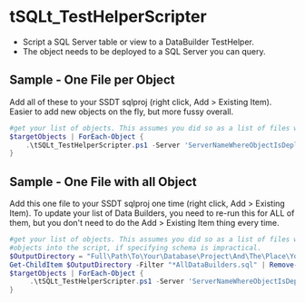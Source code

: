 # tSQLt_TestHelperScripter
- Script a SQL Server table or view to a DataBuilder TestHelper.
- The object needs to be deployed to a SQL Server you can query.

## Sample - One File per Object
Add all of these to your SSDT sqlproj (right click, Add > Existing Item). Easier to add new objects on the fly, but more fussy overall.
```powershell
#get your list of objects. This assumes you did so as a list of files without schema name (hence the use of $_.BaseName).
$targetObjects | ForEach-Object {
    .\tSQLt_TestHelperScripter.ps1 -Server 'ServerNameWhereObjectIsDeployed' -Database 'DatabaseWhereObjectIsDeployed' -SchemaToPopulate 'SchemaWhereObjectIsDeployed' -ObjectToPopulate $_.BaseName -OutputDirectory "Full\Path\To\Your\Database\Project\And\The\Place\You\Want\Your\Stored\Procedures\"
}
```

## Sample - One File with all Object
Add this one file to your SSDT sqlproj one time (right click, Add > Existing Item). To update your list of Data Builders, you need to re-run this for ALL of them, but you don't need to do the Add > Existing Item thing every time.
```powershell
#get your list of objects. This assumes you did so as a list of files without schema name (hence the use of $_.BaseName). You can run multiple groups of
#objects into the script, if specifying schema is impractical.
$OutputDirectory = "Full\Path\To\Your\Database\Project\And\The\Place\You\Want\Your\Stored\Procedure\";
Get-ChildItem $OutputDirectory -Filter "*AllDataBuilders.sql" | Remove-Item;
$targetObjects | ForEach-Object {
     .\tSQLt_TestHelperScripter.ps1 -Server 'ServerNameWhereObjectIsDeployed' -Database 'DatabaseWhereObjectIsDeployed' -SchemaToPopulate 'SchemaWhereObjectIsDeployed' -ObjectToPopulate $_.BaseName -OutputDirectory $OutputDirectory -Append
}
```
